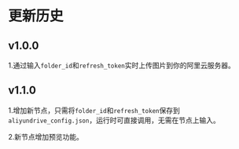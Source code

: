 # 更新历史
## v1.0.0
1.通过输入`folder_id`和`refresh_token`实时上传图片到你的阿里云服务器。

## v1.1.0
1.增加新节点，只需将`folder_id`和`refresh_token`保存到`aliyundrive_config.json`，运行时可直接调用，无需在节点上输入。

2.新节点增加预览功能。
